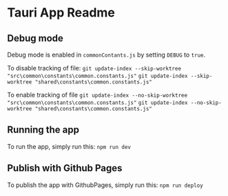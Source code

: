 # Tauri App Readme

## Debug mode

Debug mode is enabled in `commonContants.js` by setting `DEBUG` to `true`.

To disable tracking of file:
`git update-index --skip-worktree "src\common\constants\common.constants.js"`
`git update-index --skip-worktree "shared\constants\common.constants.js"`

To enable tracking of file
`git update-index --no-skip-worktree "src\common\constants\common.constants.js"`
`git update-index --no-skip-worktree "shared\constants\common.constants.js"`

## Running the app

To run the app, simply run this:
`npm run dev`

## Publish with Github Pages

To publish the app with GithubPages, simply run this:
`npm run deploy`

